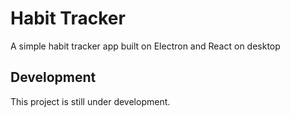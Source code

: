 # Habit Tracker
A simple habit tracker app built on Electron and React on desktop

## Development
This project is still under development.